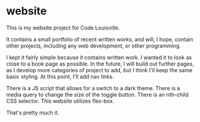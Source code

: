 # website
This is my website project for Code Louisville.

It contains a small portfolio of recent written works, and will, I hope, contain other projects,
including any web development, or other programming.

I kept it fairly simple because it contains written work. I wanted it to look as close to a book
page as possible. In the future, I will build out further pages, as I develop more categories of 
project to add, but I think I'll keep the same basic styling. At this point, I'll add nav links.

There is a JS script that allows for a switch to a dark theme.
There is a media query to change the size of the toggle button.
There is an nth-child CSS selector.
This website utilizes flex-box.

That's pretty much it.

